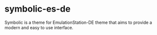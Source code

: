 # symbolic-es-de
Symbolic is a theme for EmulationStation-DE theme that aims to provide a modern and easy to use interface.
